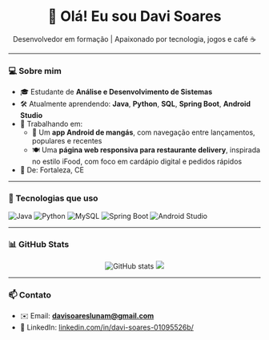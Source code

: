 <h1 align="center">👋 Olá! Eu sou Davi Soares</h1>

<p align="center">
  Desenvolvedor em formação | Apaixonado por tecnologia, jogos e café ☕
</p>

---

### 💻 Sobre mim

- 🎓 Estudante de **Análise e Desenvolvimento de Sistemas**
- 🛠️ Atualmente aprendendo: **Java**, **Python**, **SQL**, **Spring Boot**, **Android Studio**
- 🚀 Trabalhando em:
  - 📱 Um **app Android de mangás**, com navegação entre lançamentos, populares e recentes  
  - 🍽️ Uma **página web responsiva para restaurante delivery**, inspirada no estilo iFood, com foco em cardápio digital e pedidos rápidos
- 📍 De: Fortaleza, CE

---

### 🧰 Tecnologias que uso

![Java](https://img.shields.io/badge/Java-ED8B00?style=for-the-badge&logo=java&logoColor=white)
![Python](https://img.shields.io/badge/Python-3776AB?style=for-the-badge&logo=python&logoColor=white)
![MySQL](https://img.shields.io/badge/MySQL-005C84?style=for-the-badge&logo=mysql&logoColor=white)
![Spring Boot](https://img.shields.io/badge/Spring_Boot-6DB33F?style=for-the-badge&logo=spring-boot&logoColor=white)
![Android Studio](https://img.shields.io/badge/Android_Studio-3DDC84?style=for-the-badge&logo=android-studio&logoColor=white)

---

### 📊 GitHub Stats

<p align="center">
  <img src="https://github-readme-stats.vercel.app/api?username=DaviSoaresLM&show_icons=true&theme=tokyonight" alt="GitHub stats"/>
  <img src="https://github-readme-stats.vercel.app/api/top-langs/?username=DaviSoaresLM&layout=compact&theme=tokyonight"/>
</p>

---

### 📫 Contato

- ✉️ Email: **davisoareslunam@gmail.com**
- 💼 LinkedIn: [linkedin.com/in/davi-soares-01095526b/](https://www.linkedin.com/in/davi-soares-01095526b/)
